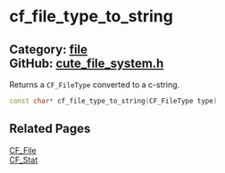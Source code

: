 [](../header.md ':include')

# cf_file_type_to_string

Category: [file](/api_reference?id=file)  
GitHub: [cute_file_system.h](https://github.com/RandyGaul/cute_framework/blob/master/include/cute_file_system.h)  
---

Returns a `CF_FileType` converted to a c-string.

```cpp
const char* cf_file_type_to_string(CF_FileType type)
```

## Related Pages

[CF_File](/file/cf_file.md)  
[CF_Stat](/file/cf_stat.md)  
